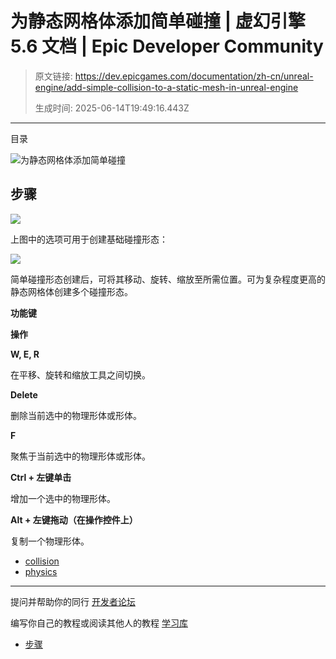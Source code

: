 # 为静态网格体添加简单碰撞 | 虚幻引擎 5.6 文档 | Epic Developer Community

> 原文链接: https://dev.epicgames.com/documentation/zh-cn/unreal-engine/add-simple-collision-to-a-static-mesh-in-unreal-engine
> 
> 生成时间: 2025-06-14T19:49:16.443Z

---

目录

![为静态网格体添加简单碰撞](https://dev.epicgames.com/community/api/documentation/image/9d8e21cf-2e89-448e-b3a4-d7590a8e3122?resizing_type=fill&width=1920&height=335)

## 步骤

![](https://d1iv7db44yhgxn.cloudfront.net/documentation/images/7c4839e0-6ba4-4153-a2f2-ec6a45bf3458/colref_collisionmenu_buildyourown.png)

上图中的选项可用于创建基础碰撞形态：

![](https://d1iv7db44yhgxn.cloudfront.net/documentation/images/a146e588-bac3-42dd-9495-a43b6875e22c/colref_buildyourown_01.png)

简单碰撞形态创建后，可将其移动、旋转、缩放至所需位置。可为复杂程度更高的静态网格体创建多个碰撞形态。

**功能键**

**操作**

**W, E, R**

在平移、旋转和缩放工具之间切换。

**Delete**

删除当前选中的物理形体或形体。

**F**

聚焦于当前选中的物理形体或形体。

**Ctrl + 左键单击**

增加一个选中的物理形体。

**Alt + 左键拖动（在操作控件上）**

复制一个物理形体。

-   [collision](https://dev.epicgames.com/community/search?query=collision)
-   [physics](https://dev.epicgames.com/community/search?query=physics)

* * *

提问并帮助你的同行 [开发者论坛](https://forums.unrealengine.com/categories?tag=unreal-engine)

编写你自己的教程或阅读其他人的教程 [学习库](https://dev.epicgames.com/community/unreal-engine/learning)

-   [步骤](/documentation/zh-cn/unreal-engine/add-simple-collision-to-a-static-mesh-in-unreal-engine#%E6%AD%A5%E9%AA%A4)